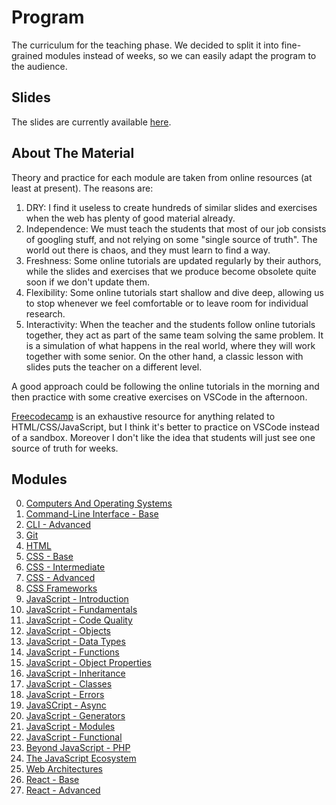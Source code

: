 # Program

The curriculum for the teaching phase. We decided to split it into fine-grained modules instead of weeks, so we can easily adapt the program to the audience.

## Slides

The slides are currently available [here](https://docs.google.com/presentation/d/17sjNdRJt2RU2iQiAq9z1TAx2WWN4ZYTDogXGtd61dmI/).

## About The Material

Theory and practice for each module are taken from online resources (at least at present). The reasons are:

1. DRY: I find it useless to create hundreds of similar slides and exercises when the web has plenty of good material already.
2. Independence: We must teach the students that most of our job consists of googling stuff, and not relying on some "single source of truth". The world out there is chaos, and they must learn to find a way.
3. Freshness: Some online tutorials are updated regularly by their authors, while the slides and exercises that we produce become obsolete quite soon if we don't update them.
4. Flexibility: Some online tutorials start shallow and dive deep, allowing us to stop whenever we feel comfortable or to leave room for individual research.
5. Interactivity: When the teacher and the students follow online tutorials together, they act as part of the same team solving the same problem. It is a simulation of what happens in the real world, where they will work together with some senior. On the other hand, a classic lesson with slides puts the teacher on a different level.

A good approach could be following the online tutorials in the morning and then practice with some creative exercises on VSCode in the afternoon.

[Freecodecamp](https://www.freecodecamp.org/learn) is an exhaustive resource for anything related to HTML/CSS/JavaScript, but I think it's better to practice on VSCode instead of a sandbox. Moreover I don't like the idea that students will just see one source of truth for weeks.

## Modules

0. [Computers And Operating Systems](00-computers-os.md)
1. [Command-Line Interface - Base](01-cli-base.md)
2. [CLI - Advanced](02-cli-advanced.md)
3. [Git](03-git.md)
4. [HTML](04-html.md)
5. [CSS - Base](05-css-base.md)
6. [CSS - Intermediate](06-css-intermediate.md)
7. [CSS - Advanced](07-css-advanced.md)
8. [CSS Frameworks](08-css-frameworks.md)
9. [JavaScript - Introduction](09-js-introduction.md)
10. [JavaScript - Fundamentals](10-js-fundamentals.md)
11. [JavaScript - Code Quality](11-js-code-quality.md)
12. [JavaScript - Objects](12-js-objects.md)
13. [JavaScript - Data Types](13-js-data-types.md)
14. [JavaScript - Functions](14-js-functions.md)
15. [JavaScript - Object Properties](15-js-object-properties.md)
16. [JavaScript - Inheritance](16-js-inheritance.md)
17. [JavaScript - Classes](17-js-classes.md)
18. [JavaScript - Errors](18-js-errors.md)
19. [JavaSCript - Async](19-js-async.md)
20. [JavaScript - Generators](20-js-generators.md)
21. [JavaScript - Modules](21-js-modules.md)
22. [JavaScript - Functional](22-js-functional.md)
23. [Beyond JavaScript - PHP](23-php.md)
24. [The JavaScript Ecosystem](10-js-ecosystem.md)
25. [Web Architectures](11-web-architectures.md)
26. [React - Base](12-react-base.md)
27. [React - Advanced](13-react-advanced.md)
